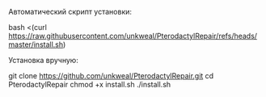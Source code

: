 Автоматический скрипт установки:

bash <(curl https://raw.githubusercontent.com/unkweal/PterodactylRepair/refs/heads/master/install.sh)

Установка вручную:

git clone https://github.com/unkweal/PterodactylRepair.git
cd PterodactylRepair
chmod +x install.sh
./install.sh
